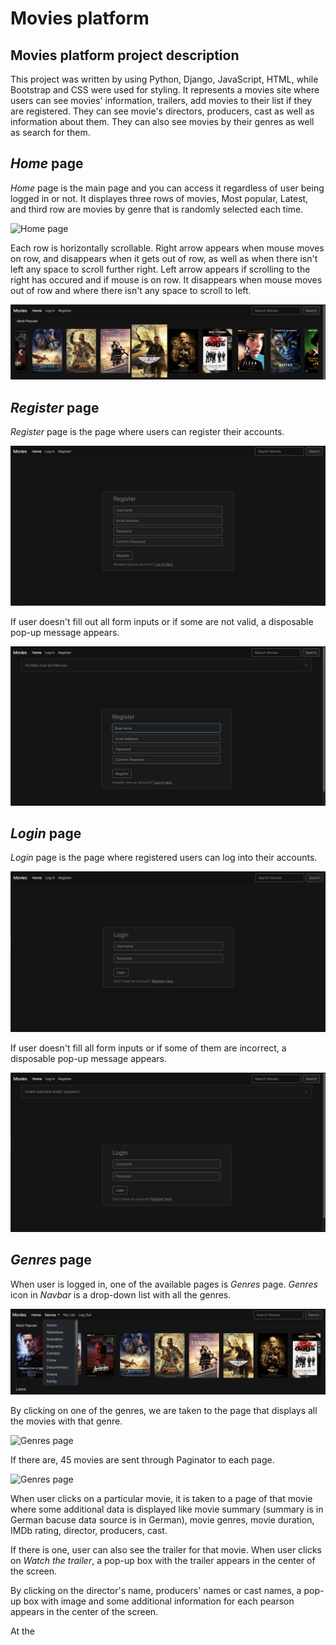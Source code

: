 # Movies platform

## Movies platform project description

This project was written by using Python, Django, JavaScript, HTML, while Bootstrap and CSS were used for styling.
It represents a movies site where users can see movies' information, trailers, add movies to their list if they are registered. 
They can see movie's directors, producers, cast as well as information about them. They can also see movies by their genres as well as search for them.

## *Home* page
*Home* page is the main page and you can access it regardless of user being logged in or not.
It displayes three rows of movies, Most popular, Latest, and third row are movies by genre that is randomly selected each time.

![Home page](images/home_screen_1.png)

Each row is horizontally scrollable. Right arrow appears when mouse moves on row, and disappears when it gets out of row, as well as when there isn't left any space to scroll further right.
Left arrow appears if scrolling to the right has occured and if mouse is on row. It disappears when mouse moves out of row and where there isn't any space to scroll to left.

![Home page](images/home_screen_2.png)


## *Register* page
*Register* page is the page where users can register their accounts.

![Register page](images/register_screen_1.png)

If user doesn't fill out all form inputs or if some are not valid, a disposable pop-up message appears.

![Register page](images/register_screen_2.png)


## *Login* page
*Login* page is the page where registered users can log into their accounts.

![Login page](images/login_screen_1.png)

If user doesn't fill all form inputs or if some of them are incorrect, a disposable pop-up message appears.

![Login page](images/login_screen_2.png)


## *Genres* page
When user is logged in, one of the available pages is *Genres* page. *Genres* icon in *Navbar* is a drop-down list with all the genres.

![Genres page](images/genres_screen_1.png)

By clicking on one of the genres, we are taken to the page that displays all the movies with that genre.

![Genres page](images/genres_screen_2.png)

If there are, 45 movies are sent through Paginator to each page.

![Genres page](images/genres_screen_3.png)

When user clicks on a particular movie, it is taken to a page of that movie where some additional data is displayed like movie summary (summary is in German bacuse data source is in German), movie genres, movie duration, IMDb rating, director, producers, cast. 

If there is one, user can also see the trailer for that movie. When user clicks on *Watch the trailer*, a pop-up box with the trailer appears in the center of the screen.

By clicking on the director's name, producers' names or cast names, a pop-up box with image and some additional information for each pearson appears in the center of the screen.

At the 
